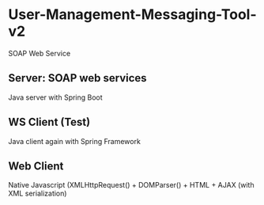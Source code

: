 # User-Management-Messaging-Tool-v2
SOAP Web Service

Server: SOAP web services
---------
Java server with Spring Boot

WS Client (Test)
---------
Java client again with Spring Framework

Web Client
---------
Native Javascript (XMLHttpRequest() + DOMParser() + HTML + AJAX (with XML serialization)
